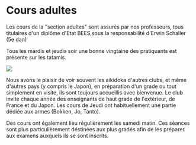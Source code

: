 # Cours adultes

Les cours de la "section adultes" sont assurés par nos professeurs, tous titulaires d'un diplôme d'Etat BEES,sous la responsabilité d'Erwin Schaller (5e dan)

Tous les mardis et jeudis soir une bonne vingtaine des pratiquants est présente sur les tatamis.

![](/images/cours_adultes.jpg)

Nous avons le plaisir de voir souvent les aikidoka d'autres clubs, et même d'autres pays (y compris le Japon), en préparation d'un grade ou tout simplement en visite, ils sont toujours accueillis avec bienvenue. Le club invite chaque année des enseignants de haut grade de l'extérieur, de France et du Japon. Les cours de Jeudi ont habituellement une partie dédiée aux armes (Bokken, Jo, Tanto).

Des cours ont également lieu régulièrement les samedi matin. Ces séances sont plus particulièrement déstinées aux plus gradés afin de les préparer aux examens auxquels ils se sont inscrits.
